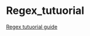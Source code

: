 # Regex_tutuorial


<a href="https://cburnside1385.github.io/Regex_tutuorial/" target="_blank">Regex tutuorial guide</a>